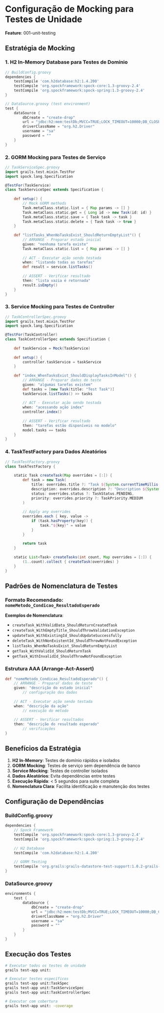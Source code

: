# Configuração de Mocking para Testes de Unidade

**Feature**: 001-unit-testing

## Estratégia de Mocking

### 1. H2 In-Memory Database para Testes de Domínio
```groovy
// BuildConfig.groovy
dependencies {
    testCompile 'com.h2database:h2:1.4.200'
    testCompile 'org.spockframework:spock-core:1.3-groovy-2.4'
    testCompile 'org.spockframework:spock-spring:1.3-groovy-2.4'
}

// DataSource.groovy (test environment)
test {
    dataSource {
        dbCreate = "create-drop"
        url = "jdbc:h2:mem:testDb;MVCC=TRUE;LOCK_TIMEOUT=10000;DB_CLOSE_ON_EXIT=FALSE"
        driverClassName = "org.h2.Driver"
        username = "sa"
        password = ""
    }
}
```

### 2. GORM Mocking para Testes de Serviço
```groovy
// TaskServiceSpec.groovy
import grails.test.mixin.TestFor
import spock.lang.Specification

@TestFor(TaskService)
class TaskServiceSpec extends Specification {
    
    def setup() {
        // Mock GORM methods
        Task.metaClass.static.list = { Map params -> [] }
        Task.metaClass.static.get = { Long id -> new Task(id: id) }
        Task.metaClass.static.save = { Task task -> task }
        Task.metaClass.static.delete = { Task task -> true }
    }
    
    def "listTasks_WhenNoTasksExist_ShouldReturnEmptyList"() {
        // ARRANGE - Preparar estado inicial
        given: "nenhuma tarefa existe"
        Task.metaClass.static.list = { Map params -> [] }
        
        // ACT - Executar ação sendo testada
        when: "listando todas as tarefas"
        def result = service.listTasks()
        
        // ASSERT - Verificar resultado
        then: "lista vazia é retornada"
        result.isEmpty()
    }
}
```

### 3. Service Mocking para Testes de Controller
```groovy
// TaskControllerSpec.groovy
import grails.test.mixin.TestFor
import spock.lang.Specification

@TestFor(TaskController)
class TaskControllerSpec extends Specification {
    
    def taskService = Mock(TaskService)
    
    def setup() {
        controller.taskService = taskService
    }
    
    def "index_WhenTasksExist_ShouldDisplayTasksInModel"() {
        // ARRANGE - Preparar dados de teste
        given: "algumas tarefas existem"
        def tasks = [new Task(title: "Test Task")]
        taskService.listTasks() >> tasks
        
        // ACT - Executar ação sendo testada
        when: "acessando ação index"
        controller.index()
        
        // ASSERT - Verificar resultado
        then: "tarefas estão disponíveis no modelo"
        model.tasks == tasks
    }
}
```

### 4. TaskTestFactory para Dados Aleatórios
```groovy
// TaskTestFactory.groovy
class TaskTestFactory {
    
    static Task createTask(Map overrides = [:]) {
        def task = new Task(
            title: overrides.title ?: "Task ${System.currentTimeMillis()}",
            description: overrides.description ?: "Description ${System.currentTimeMillis()}",
            status: overrides.status ?: TaskStatus.PENDING,
            priority: overrides.priority ?: TaskPriority.MEDIUM
        )
        
        // Apply any overrides
        overrides.each { key, value ->
            if (task.hasProperty(key)) {
                task."${key}" = value
            }
        }
        
        return task
    }
    
    static List<Task> createTasks(int count, Map overrides = [:]) {
        (1..count).collect { createTask(overrides) }
    }
}
```

## Padrões de Nomenclatura de Testes

### Formato Recomendado: `nomeMetodo_Condicao_ResultadoEsperado`

**Exemplos de Nomenclatura**:
- `createTask_WithValidData_ShouldReturnCreatedTask`
- `createTask_WithEmptyTitle_ShouldThrowValidationException`
- `updateTask_WithExistingId_ShouldUpdateSuccessfully`
- `deleteTask_WithNonExistentId_ShouldThrowNotFoundException`
- `listTasks_WhenNoTasksExist_ShouldReturnEmptyList`
- `getTask_WithValidId_ShouldReturnTask`
- `getTask_WithInvalidId_ShouldThrowNotFoundException`

### Estrutura AAA (Arrange-Act-Assert)
```groovy
def "nomeMetodo_Condicao_ResultadoEsperado"() {
    // ARRANGE - Preparar dados de teste
    given: "descrição do estado inicial"
        // configuração dos dados
    
    // ACT - Executar ação sendo testada
    when: "descrição da ação"
        // execução do método
    
    // ASSERT - Verificar resultados
    then: "descrição do resultado esperado"
        // verificações
}
```

## Benefícios da Estratégia

1. **H2 In-Memory**: Testes de domínio rápidos e isolados
2. **GORM Mocking**: Testes de serviço sem dependência de banco
3. **Service Mocking**: Testes de controller isolados
4. **Dados Aleatórios**: Evita dependências entre testes
5. **Execução Rápida**: < 5 segundos para suite completa
6. **Nomenclatura Clara**: Facilita identificação e manutenção dos testes

## Configuração de Dependências

### BuildConfig.groovy
```groovy
dependencies {
    // Spock Framework
    testCompile 'org.spockframework:spock-core:1.3-groovy-2.4'
    testCompile 'org.spockframework:spock-spring:1.3-groovy-2.4'
    
    // H2 Database
    testCompile 'com.h2database:h2:1.4.200'
    
    // GORM Testing
    testCompile 'org.grails:grails-datastore-test-support:1.0.2-grails-2.4'
}
```

### DataSource.groovy
```groovy
environments {
    test {
        dataSource {
            dbCreate = "create-drop"
            url = "jdbc:h2:mem:testDb;MVCC=TRUE;LOCK_TIMEOUT=10000;DB_CLOSE_ON_EXIT=FALSE"
            driverClassName = "org.h2.Driver"
            username = "sa"
            password = ""
        }
    }
}
```

## Execução dos Testes

```bash
# Executar todos os testes de unidade
grails test-app unit:

# Executar testes específicos
grails test-app unit:TaskSpec
grails test-app unit:TaskServiceSpec
grails test-app unit:TaskControllerSpec

# Executar com cobertura
grails test-app unit: -coverage
```
